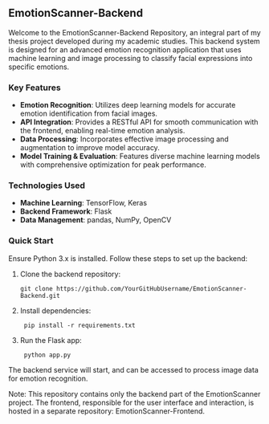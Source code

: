 ## EmotionScanner-Backend

Welcome to the EmotionScanner-Backend Repository, an integral part of my thesis project developed during my academic studies. This backend system is designed for an advanced emotion recognition application that uses machine learning and image processing to classify facial expressions into specific emotions.

### Key Features

- **Emotion Recognition**: Utilizes deep learning models for accurate emotion identification from facial images.
- **API Integration**: Provides a RESTful API for smooth communication with the frontend, enabling real-time emotion analysis.
- **Data Processing**: Incorporates effective image processing and augmentation to improve model accuracy.
- **Model Training & Evaluation**: Features diverse machine learning models with comprehensive optimization for peak performance.

### Technologies Used

- **Machine Learning**: TensorFlow, Keras
- **Backend Framework**: Flask
- **Data Management**: pandas, NumPy, OpenCV

### Quick Start

Ensure Python 3.x is installed. Follow these steps to set up the backend:

1. Clone the backend repository:

       git clone https://github.com/YourGitHubUsername/EmotionScanner-Backend.git

2. Install dependencies:

        pip install -r requirements.txt

3. Run the Flask app:

        python app.py
   
The backend service will start, and can be accessed to process image data for emotion recognition.

Note: This repository contains only the backend part of the EmotionScanner project. The frontend, responsible for the user interface and interaction, is hosted in a separate repository: EmotionScanner-Frontend.

